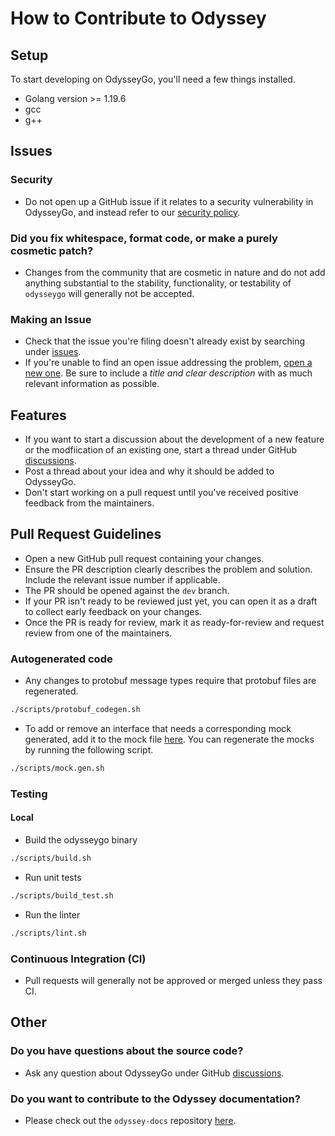 # How to Contribute to Odyssey

## Setup

To start developing on OdysseyGo, you'll need a few things installed.

- Golang version >= 1.19.6
- gcc
- g++

## Issues

### Security

- Do not open up a GitHub issue if it relates to a security vulnerability in OdysseyGo, and instead refer to our [security policy](./SECURITY.md).

### Did you fix whitespace, format code, or make a purely cosmetic patch?

- Changes from the community that are cosmetic in nature and do not add anything substantial to the stability, functionality, or testability of `odysseygo` will generally not be accepted.

### Making an Issue

- Check that the issue you're filing doesn't already exist by searching under [issues](https://github.com/DioneProtocol/odysseygo/issues).
- If you're unable to find an open issue addressing the problem, [open a new one](https://github.com/DioneProtocol/odysseygo/issues/new/choose). Be sure to include a *title and clear description* with as much relevant information as possible.

## Features

- If you want to start a discussion about the development of a new feature or the modfiication of an existing one, start a thread under GitHub [discussions](https://github.com/DioneProtocol/odysseygo/discussions/categories/ideas).
- Post a thread about your idea and why it should be added to OdysseyGo.
- Don't start working on a pull request until you've received positive feedback from the maintainers.

## Pull Request Guidelines

- Open a new GitHub pull request containing your changes.
- Ensure the PR description clearly describes the problem and solution. Include the relevant issue number if applicable.
- The PR should be opened against the `dev` branch.
- If your PR isn't ready to be reviewed just yet, you can open it as a draft to collect early feedback on your changes.
- Once the PR is ready for review, mark it as ready-for-review and request review from one of the maintainers.

### Autogenerated code

- Any changes to protobuf message types require that protobuf files are regenerated.

```sh
./scripts/protobuf_codegen.sh
```

- To add or remove an interface that needs a corresponding mock generated, add it to the mock file [here](./scripts/mocks.mockgen.txt). You can regenerate the mocks by running the following script.

```sh
./scripts/mock.gen.sh
```

### Testing

#### Local

- Build the odysseygo binary

```sh
./scripts/build.sh
```

- Run unit tests

```sh
./scripts/build_test.sh
```

- Run the linter

```sh
./scripts/lint.sh
```

### Continuous Integration (CI)

- Pull requests will generally not be approved or merged unless they pass CI.

## Other

### Do you have questions about the source code?

- Ask any question about OdysseyGo under GitHub [discussions](https://github.com/DioneProtocol/odysseygo/discussions/categories/q-a).

### Do you want to contribute to the Odyssey documentation?

- Please check out the `odyssey-docs` repository [here](https://github.com/DioneProtocol/odyssey-docs).
